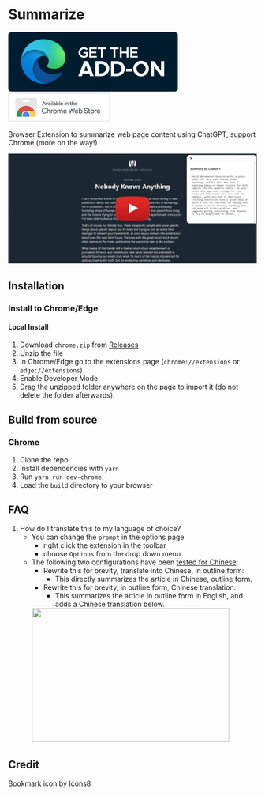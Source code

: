# Summarize

[![Edge Addons Store badge](./assets/marketing/edge-add-on.svg)](https://microsoftedge.microsoft.com/addons/detail/summarize/kccfhiebopgfmoaceieligogmgemjgen)
[![Chrome Web Store badge](./assets/marketing/chrome-web-store.png)](https://chrome.google.com/webstore/detail/summarize/kjbpaokegiilajekbohjipdkojgekfij)

Browser Extension to summarize web page content using ChatGPT, support Chrome (more on the way!)

[![Watch the video](./assets/screenshot.png)](https://www.youtube.com/watch?v=yrkXIOFebks)

## Installation

### Install to Chrome/Edge


#### Local Install

1. Download `chrome.zip` from [Releases](https://github.com/clmnin/summarize.site/releases)
2. Unzip the file
3. In Chrome/Edge go to the extensions page (`chrome://extensions` or `edge://extensions`).
4. Enable Developer Mode.
5. Drag the unzipped folder anywhere on the page to import it (do not delete the folder afterwards).

## Build from source

### Chrome

1. Clone the repo
2. Install dependencies with `yarn`
3. Run `yarn run dev-chrome`
4. Load the `build` directory to your browser

## FAQ
1. How do I translate this to my language of choice?
    * You can change the `prompt` in the options page
        * right click the extension in the toolbar
        * choose `Options` from the drop down menu
    * The following two configurations have been [tested for Chinese](https://github.com/clmnin/summarize.site/issues/3#issuecomment-1340885865):
        * Rewrite this for brevity, translate into Chinese, in outline form:
            * This directly summarizes the article in Chinese, outline form.
        * Rewrite this for brevity, in outline form, Chinese translation:
            * This summarizes the article in outline form in English, and adds a Chinese translation below.
        <img src="https://user-images.githubusercontent.com/17064666/206191327-b0c63b9a-9356-476e-a7aa-087176714f0c.png" width="400" height="271">


## Credit

<a target="_blank" href="https://icons8.com/icon/80308/favorites">Bookmark</a> icon by <a target="_blank" href="https://icons8.com">Icons8</a>
